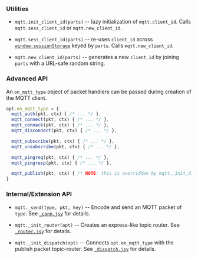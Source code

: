 ### Utilities

* `mqtt.init_client_id(parts)` -- lazy initialization of `mqtt.client_id`. Calls `mqtt.sess_client_id` or `mqtt.new_client_id`.

* `mqtt.sess_client_id(parts)` -- re-uses `client_id` across [`window.sessionStorage`](https://developer.mozilla.org/en-US/docs/Web/API/Window/sessionStorage) keyed by `parts`. Calls `mqtt.new_client_id`.

* `mqtt.new_client_id(parts)` -- generates a new `client_id` by joining `parts` with a URL-safe random string.


### Advanced API

An `on_mqtt_type` object of packet handlers can be passed during creation of the MQTT client.

```javascript
opt.on_mqtt_type = {
  mqtt_auth(pkt, ctx) { /* ... */ },
  mqtt_connect(pkt, ctx) { /* ... */ },
  mqtt_connack(pkt, ctx) { /* ... */ },
  mqtt_disconnect(pkt, ctx) { /* ... */ },

  mqtt_subscribe(pkt, ctx) { /* ... */ },
  mqtt_unsubscribe(pkt, ctx) { /* ... */ },

  mqtt_pingreq(pkt, ctx) { /* ... */ },
  mqtt_pingresp(pkt, ctx) { /* ... */ },

  mqtt_publish(pkt, ctx) { /* NOTE: this is overridden by mqtt._init_dispatch(opt) */ },
}
```


### Internal/Extension API

* `mqtt._send(type, pkt, key)` -- Encode and send an MQTT packet of `type`. See [`_conn.jsy`](../code/_conn.jsy) for details.

* `mqtt._init_router(opt)` -- Creates an express-like topic router. See [`_router.jsy`](../code/_router.jsy) for details.

* `mqtt._init_dispatch(opt)` -- Connects `opt.on_mqtt_type` with the publish packet topic-router. See [`_dispatch.jsy`](../code/_dispatch.jsy) for details.

